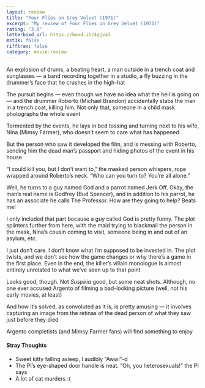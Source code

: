 ```yaml
---
layout: review
title: "Four Flies on Grey Velvet (1971)"
excerpt: "My review of Four Flies on Grey Velvet (1971)"
rating: "3.0"
letterboxd_url: https://boxd.it/4gjva1
mst3k: false
rifftrax: false
category: movie-review
---
```


An explosion of drums, a beating heart, a man outside in a trench coat and sunglasses — a band recording together in a studio, a fly buzzing in the drummer’s face that he crushes in the high-hat

The pursuit begins — even though we have no idea what the hell is going on — and the drummer Roberto (Michael Brandon) accidentally stabs the man in a trench coat, killing him. Not only that, someone in a child mask photographs the whole event

Tormented by the events, he lays in bed tossing and turning next to his wife, Nina (Mimsy Farmer), who doesn’t seem to care what has happened

But the person who saw it developed the film, and is messing with Roberto, sending him the dead man’s passport and hiding photos of the event in his house

“I could kill you, but I don’t want to,” the masked person whispers, rope wrapped around Roberto’s neck. “Who can you turn to? You’re all alone.”

Well, he turns to a guy named God and a parrot named Jerk Off. Okay, the man’s real name is Godfrey (Bud Spencer), and in addition to his parrot, he has an associate he calls The Professor. How are they going to help? Beats me!

I only included that part because a guy called God is pretty funny. The plot splinters further from here, with the maid trying to blackmail the person in the mask, Nina’s cousin coming to visit, someone being in and out of an asylum, etc.

I just don’t care. I don’t know what I’m supposed to be invested in. The plot twists, and we don’t see how the game changes or why there’s a game in the first place. Even in the end, the killer’s villain monologue is almost entirely unrelated to what we’ve seen up to that point

Looks good, though. Not <i>Suspiria</i> good, but some neat shots. Although, no one ever accused Argento of filming a bad-looking picture (well, not his early movies, at least)

And how it’s solved, as convoluted as it is, is pretty amusing — it involves capturing an image from the retinas of the dead person of what they saw just before they died

Argento completists (and Mimsy Farmer fans) will find something to enjoy

#### Stray Thoughts

- Sweet kitty falling asleep, I audibly “Aww!”-d
- The PI’s eye-shaped door handle is neat. “Oh, you heterosexuals!” the PI says
- A lot of cat murders :(
